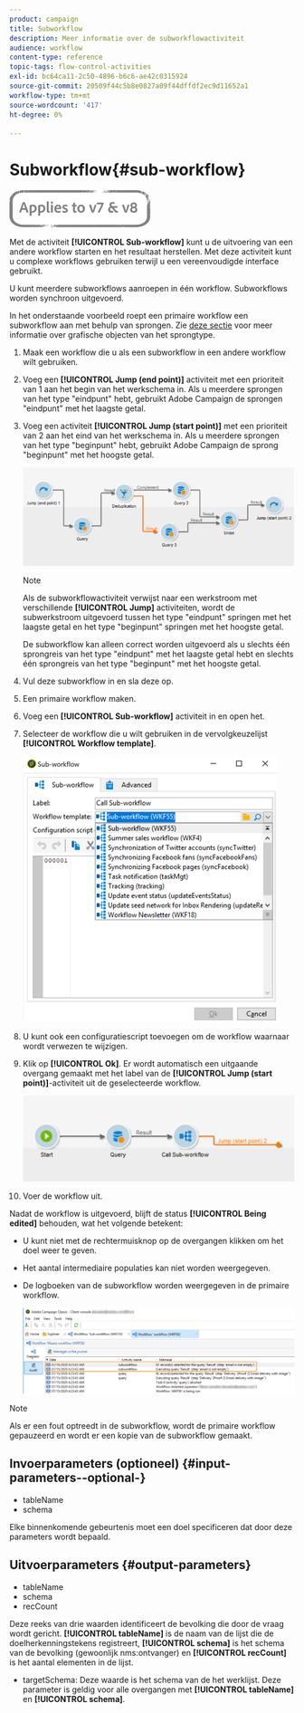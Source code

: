 ```yaml
---
product: campaign
title: Subworkflow
description: Meer informatie over de subworkflowactiviteit
audience: workflow
content-type: reference
topic-tags: flow-control-activities
exl-id: bc64ca11-2c50-4896-b6c6-ae42c0315924
source-git-commit: 20509f44c5b8e0827a09f44dffdf2ec9d11652a1
workflow-type: tm+mt
source-wordcount: '417'
ht-degree: 0%

---
```


# Subworkflow{#sub-workflow}

![](../../assets/common.svg)

Met de activiteit **[!UICONTROL Sub-workflow]** kunt u de uitvoering van een andere workflow starten en het resultaat herstellen. Met deze activiteit kunt u complexe workflows gebruiken terwijl u een vereenvoudigde interface gebruikt.

U kunt meerdere subworkflows aanroepen in één workflow. Subworkflows worden synchroon uitgevoerd.

In het onderstaande voorbeeld roept een primaire workflow een subworkflow aan met behulp van sprongen. Zie [deze sectie](jump--start-point-and-end-point-.md) voor meer informatie over grafische objecten van het sprongtype.

1. Maak een workflow die u als een subworkflow in een andere workflow wilt gebruiken.
1. Voeg een **[!UICONTROL Jump (end point)]** activiteit met een prioriteit van 1 aan het begin van het werkschema in. Als u meerdere sprongen van het type &quot;eindpunt&quot; hebt, gebruikt Adobe Campaign de sprongen &quot;eindpunt&quot; met het laagste getal.
1. Voeg een activiteit **[!UICONTROL Jump (start point)]** met een prioriteit van 2 aan het eind van het werkschema in. Als u meerdere sprongen van het type &quot;beginpunt&quot; hebt, gebruikt Adobe Campaign de sprong &quot;beginpunt&quot; met het hoogste getal.

   ![](assets/subworkflow_jumps.png)

   >[!NOTE]
   >
   >Als de subworkflowactiviteit verwijst naar een werkstroom met verschillende **[!UICONTROL Jump]** activiteiten, wordt de subwerkstroom uitgevoerd tussen het type &quot;eindpunt&quot; springen met het laagste getal en het type &quot;beginpunt&quot; springen met het hoogste getal.
   >
   >De subworkflow kan alleen correct worden uitgevoerd als u slechts één sprongreis van het type &quot;eindpunt&quot; met het laagste getal hebt en slechts één sprongreis van het type &quot;beginpunt&quot; met het hoogste getal.

1. Vul deze subworkflow in en sla deze op.
1. Een primaire workflow maken.
1. Voeg een **[!UICONTROL Sub-workflow]** activiteit in en open het.
1. Selecteer de workflow die u wilt gebruiken in de vervolgkeuzelijst **[!UICONTROL Workflow template]**.

   ![](assets/subworkflow_selection.png)

1. U kunt ook een configuratiescript toevoegen om de workflow waarnaar wordt verwezen te wijzigen.
1. Klik op **[!UICONTROL Ok]**. Er wordt automatisch een uitgaande overgang gemaakt met het label van de **[!UICONTROL Jump (start point)]**-activiteit uit de geselecteerde workflow.

   ![](assets/subworkflow_outbound.png)

1. Voer de workflow uit.

Nadat de workflow is uitgevoerd, blijft de status **[!UICONTROL Being edited]** behouden, wat het volgende betekent:

* U kunt niet met de rechtermuisknop op de overgangen klikken om het doel weer te geven.
* Het aantal intermediaire populaties kan niet worden weergegeven.
* De logboeken van de subworkflow worden weergegeven in de primaire workflow.

   ![](assets/subworkflow_logs.png)

>[!NOTE]
>
>Als er een fout optreedt in de subworkflow, wordt de primaire workflow gepauzeerd en wordt er een kopie van de subworkflow gemaakt.

## Invoerparameters (optioneel) {#input-parameters--optional-}

* tableName
* schema

Elke binnenkomende gebeurtenis moet een doel specificeren dat door deze parameters wordt bepaald.

## Uitvoerparameters {#output-parameters}

* tableName
* schema
* recCount

Deze reeks van drie waarden identificeert de bevolking die door de vraag wordt gericht. **[!UICONTROL tableName]** is de naam van de lijst die de doelherkenningstekens registreert,  **[!UICONTROL schema]** is het schema van de bevolking (gewoonlijk nms:ontvanger) en  **[!UICONTROL recCount]** is het aantal elementen in de lijst.

* targetSchema: Deze waarde is het schema van de het werklijst. Deze parameter is geldig voor alle overgangen met **[!UICONTROL tableName]** en **[!UICONTROL schema]**.
